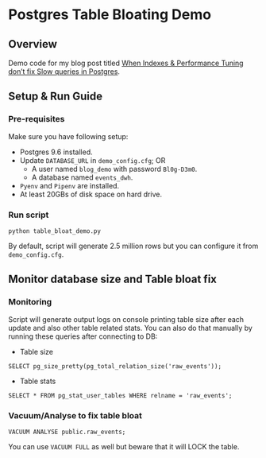 # Postgres Table Bloating Demo

## Overview
Demo code for my blog post titled [When Indexes & Performance Tuning don’t fix Slow queries in Postgres](https://medium.com/@aitzaz/when-indexes-performance-tuning-dont-fix-slow-queries-in-postgres-fb0a63d99276).

## Setup & Run Guide

### Pre-requisites
Make sure you have following setup:

- Postgres 9.6 installed.
- Update `DATABASE_URL` in `demo_config.cfg`; OR
    - A user named `blog_demo` with password `Bl0g-D3m0`. 
    - A database named `events_dwh`.
- `Pyenv` and `Pipenv` are installed.
- At least 20GBs of disk space on hard drive. 

### Run script

`python table_bloat_demo.py`

By default, script will generate 2.5 million rows but you can configure it from `demo_config.cfg`.

## Monitor database size and Table bloat fix

### Monitoring
Script will generate output logs on console printing table size after each update and also other table related stats. You can also do that manually by running these queries after connecting to DB:

- Table size

`SELECT pg_size_pretty(pg_total_relation_size('raw_events'));`

- Table stats

`SELECT * FROM pg_stat_user_tables WHERE relname = 'raw_events';` 

### Vacuum/Analyse to fix table bloat

`VACUUM ANALYSE public.raw_events;`

You can use `VACUUM FULL` as well but beware that it will LOCK the table.
